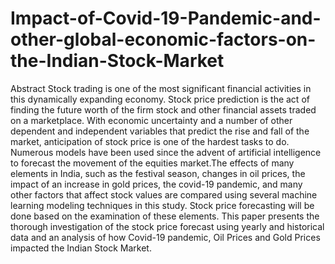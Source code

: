 # Impact-of-Covid-19-Pandemic-and-other-global-economic-factors-on-the-Indian-Stock-Market
Abstract
Stock trading is one of the most significant financial activities in this dynamically expanding 
economy. Stock price prediction is the act of finding the future worth of the firm stock and other 
financial assets traded on a marketplace. With economic uncertainty and a number of other 
dependent and independent variables that predict the rise and fall of the market, anticipation of 
stock price is one of the hardest tasks to do. Numerous models have been used since the advent of 
artificial intelligence to forecast the movement of the equities market.The effects of many elements 
in India, such as the festival season, changes in oil prices, the impact of an increase in gold prices, the 
covid-19 pandemic, and many other factors that affect stock values are compared using several 
machine learning modeling techniques in this study. Stock price forecasting will be done based on 
the examination of these elements. This paper presents the thorough investigation of the stock price 
forecast using yearly and historical data and an analysis of how Covid-19 pandemic, Oil Prices and 
Gold Prices impacted the Indian Stock Market.
